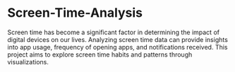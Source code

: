 # Screen-Time-Analysis
Screen time has become a significant factor in determining the impact of digital devices on our lives. Analyzing screen time data can provide insights into app usage, frequency of opening apps, and notifications received. This project aims to explore screen time habits and patterns through visualizations.
